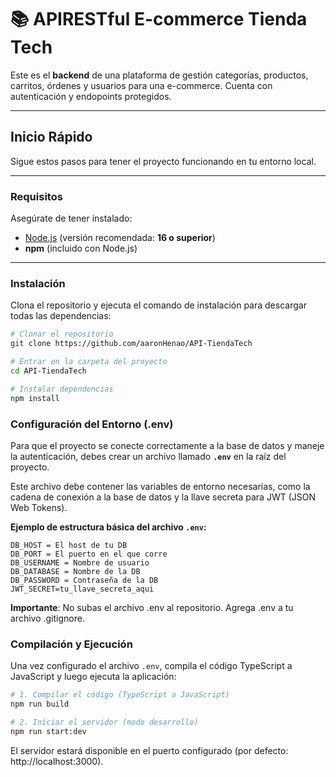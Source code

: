 # 📚 APIRESTful E-commerce Tienda Tech

Este es el **backend** de una plataforma de gestión categorías, productos, carritos, órdenes y usuarios para una e-commerce.
Cuenta con autenticación y endopoints protegidos.

---

## Inicio Rápido

Sigue estos pasos para tener el proyecto funcionando en tu entorno local.

---

### Requisitos

Asegúrate de tener instalado:

- [Node.js](https://nodejs.org/) (versión recomendada: **16 o superior**)
- **npm** (incluido con Node.js)

---

### Instalación

Clona el repositorio y ejecuta el comando de instalación para descargar todas las dependencias:

```bash
# Clonar el repositorio
git clone https://github.com/aaronHenao/API-TiendaTech

# Entrar en la carpeta del proyecto
cd API-TiendaTech

# Instalar dependencias
npm install
```

### Configuración del Entorno (.env)

Para que el proyecto se conecte correctamente a la base de datos y maneje la autenticación, debes crear un archivo llamado **`.env`** en la raíz del proyecto.

Este archivo debe contener las variables de entorno necesarias, como la cadena de conexión a la base de datos y la llave secreta para JWT (JSON Web Tokens).

**Ejemplo de estructura básica del archivo `.env`:**

```env
DB_HOST = El host de tu DB
DB_PORT = El puerto en el que corre
DB_USERNAME = Nombre de usuario
DB_DATABASE = Nombre de la DB
DB_PASSWORD = Contraseña de la DB
JWT_SECRET=tu_llave_secreta_aqui
```

**Importante**: No subas el archivo .env al repositorio.
Agrega .env a tu archivo .gitignore.

### Compilación y Ejecución

Una vez configurado el archivo `.env`, compila el código TypeScript a JavaScript y luego ejecuta la aplicación:

```bash
# 1. Compilar el código (TypeScript a JavaScript)
npm run build

# 2. Iniciar el servidor (modo desarrollo)
npm run start:dev
```

El servidor estará disponible en el puerto configurado (por defecto: http://localhost:3000).
